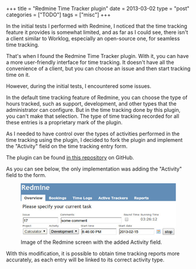 +++
title = "Redmine Time Tracker plugin"
date = 2013-03-02
type = "post"
categories = ["TODO"]
tags = ["misc"]
+++

<p class="intro"><span class="dropcap">I</span>n the initial tests I performed with Redmine, I noticed that the time tracking feature it provides is somewhat limited, and as far as I could see, there isn't a client similar to Worklog, especially an open-source one, for seamless time tracking.</p>

That's when I found the Redmine Time Tracker plugin. With it, you can have a more user-friendly interface for time tracking. It doesn't have all the convenience of a client, but you can choose an issue and then start tracking time on it.

However, during the initial tests, I encountered some issues.

In the default time tracking feature of Redmine, you can choose the type of hours tracked, such as support, development, and other types that the administrator can configure. But in the time tracking done by this plugin, you can't make that selection. The type of time tracking recorded for all these entries is a proprietary mark of the plugin.

As I needed to have control over the types of activities performed in the time tracking using the plugin, I decided to fork the plugin and implement the "Activity" field on the time tracking entry form.

The plugin can be found [in this repository][redmine-time-tracker] on GitHub.

As you can see below, the only implementation was adding the "Activity" field to the form.

<figure>
	<img src="/assets/img/redmine-time-tracker-plugin-custom-by-ionixjunior.png" alt="Image of the Redmine screen with the added Activity field."> 
	<figcaption>Image of the Redmine screen with the added Activity field.</figcaption>
</figure>

With this modification, it is possible to obtain time tracking reports more accurately, as each entry will be linked to its correct activity type.

[redmine-time-tracker]: https://github.com/ionixjunior/redmine_time_tracker